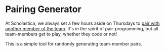 # Pairing Generator
At Scholastica, we always set a few hours aside on Thursdays to [pair with another member of the team](http://blog.scholasticahq.com/post/91759651948/pairing-thursdays-how-we-keep-our-team-sharp-by). It's in the spirit of pair-programming, but all team-members get to play, whether they code or not!

This is a simple tool for randomly generating team-member pairs.
